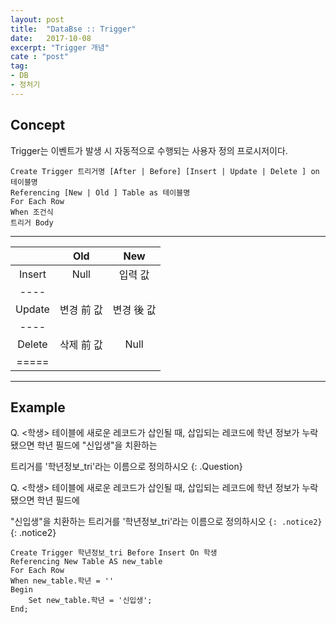 ```yaml
---
layout: post
title:  "DataBse :: Trigger"
date:   2017-10-08
excerpt: "Trigger 개념"
cate : "post"
tag:
- DB
- 정처기
---
```


## Concept

Trigger는 이벤트가 발생 시 자동적으로 수행되는 사용자 정의 프로시저이다.

 ```
Create Trigger 트리거명 [After | Before] [Insert | Update | Delete ] on 테이블명
Referencing [New | Old ] Table as 테이블명
For Each Row
When 조건식
트리거 Body
```    


 ---


|  | Old | New |
|:-------:|:-------:|:-------:|
| Insert   | Null   | 입력 값   |
|----
| Update   | 변경 前 값   | 변경 後 값   |
|----
| Delete   | 삭제 前 값   | Null   |
|=====

---
## Example

Q. <학생> 테이블에 새로운 레코드가 삽인될 때, 삽입되는 레코드에 학년 정보가 누락됐으면 학년 필드에 "신입생"을 치환하는 

트리거를 '학년정보_tri'라는 이름으로 정의하시오
{: .Question}


Q. <학생> 테이블에 새로운 레코드가 삽인될 때, 삽입되는 레코드에 학년 정보가 누락됐으면 학년 필드에

"신입생"을 치환하는 트리거를 '학년정보_tri'라는 이름으로 정의하시오 `{: .notice2}`
{: .notice2}


```    
Create Trigger 학년정보_tri Before Insert On 학생
Referencing New Table AS new_table
For Each Row
When new_table.학년 = ''
Begin
    Set new_table.학년 = '신입생';
End;
```    

